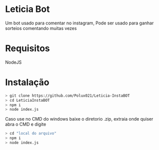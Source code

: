 # Leticia Bot

Um bot usado para comentar no instagram, Pode ser usado para ganhar sorteios comentando muitas vezes


# Requisitos

NodeJS

# Instalação

```bash
> git clone https://github.com/Polux021/Leticia-InstaBOT
> cd LeticiaInstaBOT
> npm i
> node index.js
```

Caso use no CMD do windows baixe o diretorio .zip, extraia onde quiser
abra o CMD e digite

```bash
> cd "local do arquivo"
> npm i
> node index.js
```

